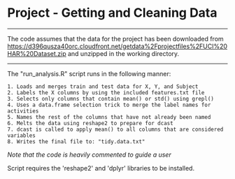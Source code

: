 # Project - Getting and Cleaning Data
---

The code assumes that the data for the project has been downloaded from https://d396qusza40orc.cloudfront.net/getdata%2Fprojectfiles%2FUCI%20HAR%20Dataset.zip and unzipped in the working directory.

---

The "run_analysis.R" script runs in the following manner:

    1. Loads and merges train and test data for X, Y, and Subject
    2. Labels the X columns by using the included features.txt file
    3. Selects only columns that contain mean() or std() using grepl()
    4. Uses a data.frame selection trick to merge the label names for activities
    5. Names the rest of the columns that have not already been named
    6. Melts the data using reshape2 to prepare for dcast
    7. dcast is called to apply mean() to all columns that are considered variables
    8. Writes the final file to: "tidy.data.txt"

<em>Note that the code is heavily commented to guide a user</em>

Script requires the 'reshape2' and 'dplyr' libraries to be installed.
